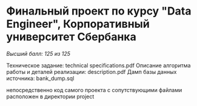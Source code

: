 # Финальный проект по курсу "Data Engineer", Корпоративный университет Сбербанка
*Высший балл: 125 из 125*

Техническое задание: technical specifications.pdf
Описание алгоритма работы и деталей реализации: description.pdf
Дамп базы данных источника: bank_dump.sql 

непосредственно код самого проекта с сопутствующими файлами расположен в директории project